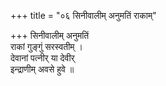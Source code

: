 +++
title = "०६ सिनीवालीम् अनुमतिं राकाम्"

+++
सिनीवालीम् अनुमतिं  
राकां गुङ्गुं सरस्वतीम् ।  
देवानां पत्नीर् या देवीर्  
इन्द्राणीम् अवसे हुवे ॥